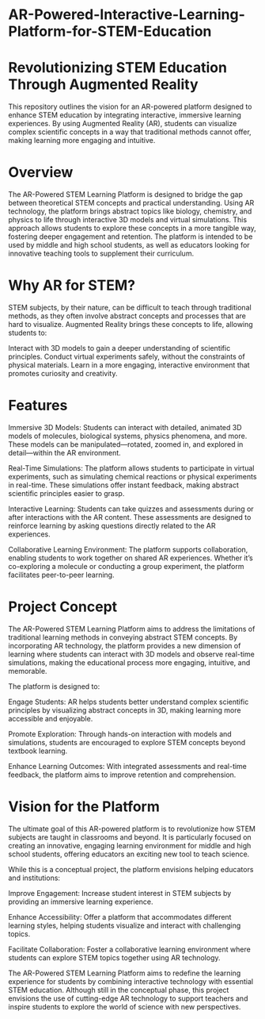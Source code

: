 # AR-Powered-Interactive-Learning-Platform-for-STEM-Education
# Revolutionizing STEM Education Through Augmented Reality
This repository outlines the vision for an AR-powered platform designed to enhance STEM education by integrating interactive, immersive learning experiences. By using Augmented Reality (AR), students can visualize complex scientific concepts in a way that traditional methods cannot offer, making learning more engaging and intuitive.
# Overview
The AR-Powered STEM Learning Platform is designed to bridge the gap between theoretical STEM concepts and practical understanding. Using AR technology, the platform brings abstract topics like biology, chemistry, and physics to life through interactive 3D models and virtual simulations. This approach allows students to explore these concepts in a more tangible way, fostering deeper engagement and retention.
The platform is intended to be used by middle and high school students, as well as educators looking for innovative teaching tools to supplement their curriculum.
# Why AR for STEM?
STEM subjects, by their nature, can be difficult to teach through traditional methods, as they often involve abstract concepts and processes that are hard to visualize. Augmented Reality brings these concepts to life, allowing students to:

Interact with 3D models to gain a deeper understanding of scientific principles.
Conduct virtual experiments safely, without the constraints of physical materials.
Learn in a more engaging, interactive environment that promotes curiosity and creativity.
# Features
Immersive 3D Models:  Students can interact with detailed, animated 3D models of molecules, biological systems, physics phenomena, and more. These models can be manipulated—rotated, zoomed in, and explored in detail—within the AR environment.

Real-Time Simulations:  The platform allows students to participate in virtual experiments, such as simulating chemical reactions or physical experiments in real-time. These simulations offer instant feedback, making abstract scientific principles easier to grasp.

Interactive Learning:  Students can take quizzes and assessments during or after interactions with the AR content. These assessments are designed to reinforce learning by asking questions directly related to the AR experiences.

Collaborative Learning Environment:  The platform supports collaboration, enabling students to work together on shared AR experiences. Whether it’s co-exploring a molecule or conducting a group experiment, the platform facilitates peer-to-peer learning.
# Project Concept
The AR-Powered STEM Learning Platform aims to address the limitations of traditional learning methods in conveying abstract STEM concepts. By incorporating AR technology, the platform provides a new dimension of learning where students can interact with 3D models and observe real-time simulations, making the educational process more engaging, intuitive, and memorable.

The platform is designed to:

Engage Students: AR helps students better understand complex scientific principles by visualizing abstract concepts in 3D, making learning more accessible and enjoyable.

Promote Exploration: Through hands-on interaction with models and simulations, students are encouraged to explore STEM concepts beyond textbook learning.

Enhance Learning Outcomes: With integrated assessments and real-time feedback, the platform aims to improve retention and comprehension.
# Vision for the Platform
The ultimate goal of this AR-powered platform is to revolutionize how STEM subjects are taught in classrooms and beyond. It is particularly focused on creating an innovative, engaging learning environment for middle and high school students, offering educators an exciting new tool to teach science.

While this is a conceptual project, the platform envisions helping educators and institutions:

Improve Engagement: Increase student interest in STEM subjects by providing an immersive learning experience.

Enhance Accessibility: Offer a platform that accommodates different learning styles, helping students visualize and interact with challenging topics.

Facilitate Collaboration: Foster a collaborative learning environment where students can explore STEM topics together using AR technology.



The AR-Powered STEM Learning Platform aims to redefine the learning experience for students by combining interactive technology with essential STEM education. Although still in the conceptual phase, this project envisions the use of cutting-edge AR technology to support teachers and inspire students to explore the world of science with new perspectives.
